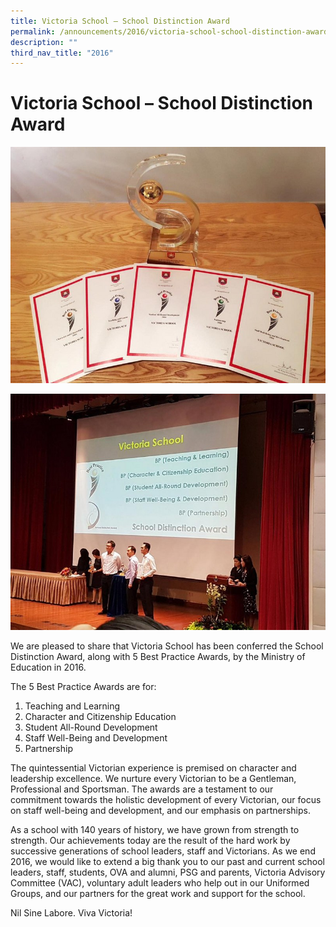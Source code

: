 ```yaml
---
title: Victoria School – School Distinction Award
permalink: /announcements/2016/victoria-school-school-distinction-award/
description: ""
third_nav_title: "2016"
---
```

# **Victoria School – School Distinction Award**

![](/images/VS-1.jpg)

![](/images/VS-2.jpg)

We are pleased to share that Victoria School has been conferred the School Distinction Award, along with 5 Best Practice Awards, by the Ministry of Education in 2016.

The 5 Best Practice Awards are for:  
1) Teaching and Learning  
2) Character and Citizenship Education  
3) Student All-Round Development  
4) Staff Well-Being and Development  
5) Partnership

The quintessential Victorian experience is premised on character and leadership excellence. We nurture every Victorian to be a Gentleman, Professional and Sportsman. The awards are a testament to our commitment towards the holistic development of every Victorian, our focus on staff well-being and development, and our emphasis on partnerships.

As a school with 140 years of history, we have grown from strength to strength. Our achievements today are the result of the hard work by successive generations of school leaders, staff and Victorians. As we end 2016, we would like to extend a big thank you to our past and current school leaders, staff, students, OVA and alumni, PSG and parents, Victoria Advisory Committee (VAC), voluntary adult leaders who help out in our Uniformed Groups, and our partners for the great work and support for the school.

Nil Sine Labore. Viva Victoria!